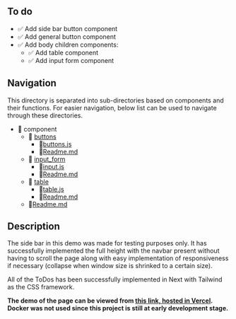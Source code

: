 ## To do

- ✅ Add side bar button component
- ✅ Add general button component
- ✅ Add body children components: 
    - ✅ Add table component
    - ✅ Add input form component

## Navigation

This directory is separated into sub-directories based on components and their functions. For easier navigation, below list can be used to navigate through these directories. 

- 📁 component
    - 📁 [buttons](./buttons/)
        - 📄[buttons.js](./buttons/buttons.js)
        - 📄[Readme.md](./buttons/readme.md)
    - 📁 [input_form](./input_form/)
        - 📄[input.js](./input_form/input.js)
        - 📄[Readme.md](./input_form/readme.md)
    - 📁 [table](./table/)
        - 📄[table.js](./table/table.js)
        - 📄[Readme.md](./table/readme.md)
    - 📄[Readme.md](./readme.md)

## Description

The side bar in this demo was made for testing purposes only. It has successfully implemented the full height with the navbar present without having to 
scroll the page along with easy implementation of responsiveness if necessary (collapse when window size is shrinked to a certain size). 

All of the ToDos has been successfully implemented in Next with Tailwind as the CSS framework. 

**The demo of the page can be viewed from [this link, hosted in Vercel](https://gtn-frontend.vercel.app/). Docker was not used since this project is still at early development stage.**
